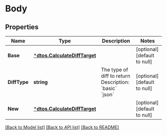 # Body

## Properties
Name | Type | Description | Notes
------------ | ------------- | ------------- | -------------
**Base** | [***dtos.CalculateDiffTarget**](dtos.CalculateDiffTarget.md) |  | [optional] [default to null]
**DiffType** | **string** | The type of diff to return Description: &#x60;basic&#x60; &#x60;json&#x60; | [optional] [default to null]
**New** | [***dtos.CalculateDiffTarget**](dtos.CalculateDiffTarget.md) |  | [optional] [default to null]

[[Back to Model list]](../README.md#documentation-for-models) [[Back to API list]](../README.md#documentation-for-api-endpoints) [[Back to README]](../README.md)


